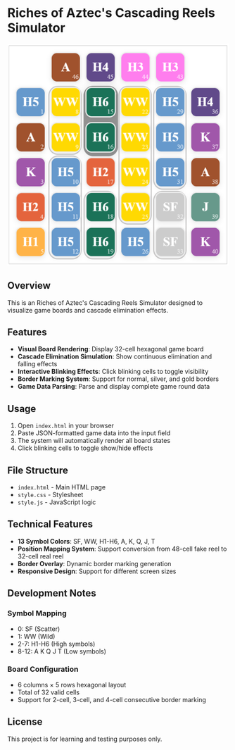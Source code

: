 # Riches of Aztec's Cascading Reels Simulator

![Reels](img/reels.png)

## Overview

This is an Riches of Aztec's Cascading Reels Simulator designed to visualize game boards and cascade elimination effects.

## Features

- **Visual Board Rendering**: Display 32-cell hexagonal game board
- **Cascade Elimination Simulation**: Show continuous elimination and falling effects
- **Interactive Blinking Effects**: Click blinking cells to toggle visibility
- **Border Marking System**: Support for normal, silver, and gold borders
- **Game Data Parsing**: Parse and display complete game round data

## Usage

1. Open `index.html` in your browser
2. Paste JSON-formatted game data into the input field
3. The system will automatically render all board states
4. Click blinking cells to toggle show/hide effects

## File Structure

- `index.html` - Main HTML page
- `style.css` - Stylesheet
- `style.js` - JavaScript logic

## Technical Features

- **13 Symbol Colors**: SF, WW, H1-H6, A, K, Q, J, T
- **Position Mapping System**: Support conversion from 48-cell fake reel to 32-cell real reel
- **Border Overlay**: Dynamic border marking generation
- **Responsive Design**: Support for different screen sizes

## Development Notes

### Symbol Mapping
- 0: SF (Scatter)
- 1: WW (Wild)
- 2-7: H1-H6 (High symbols)
- 8-12: A K Q J T (Low symbols)

### Board Configuration
- 6 columns × 5 rows hexagonal layout
- Total of 32 valid cells
- Support for 2-cell, 3-cell, and 4-cell consecutive border marking

## License

This project is for learning and testing purposes only.
